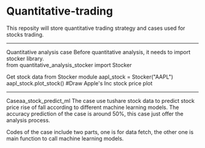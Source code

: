 # Quantitative-trading

This reposity will store quantitative trading strategy and cases used for stocks trading.

**************************************************************************
Quantitative analysis case
Before quantitative analysis, it needs to import stocker library.   
from quantitative_analysis_stocker import Stocker  

Get stock data from Stocker module
aapl_stock = Stocker("AAPL")   
aapl_stock.plot_stock()  #Draw Apple's Inc stock price plot


**************************************************************************
Caseaa_stock_predict_ml
The case use tushare stock data to predict stock price rise of fall according to different machine learning models.
The accuracy prediction of the case is around 50%, this case just offer the analysis process.

Codes of the case include two parts, one is for data fetch, the other one is main function to call machine learning models. 





